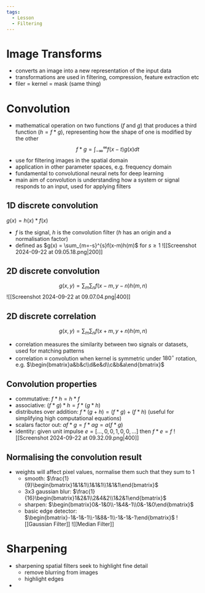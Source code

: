 ```yaml
---
tags:
  - Lesson
  - Filtering
---
```

# Image Transforms
- converts an image into a new representation of the input data
- transformations are used in filtering, compression, feature extraction etc
- filer = kernel = mask (same thing)
# Convolution
- mathematical operation on two functions ($f$ and $g$) that produces a third function ($h=f*g$), representing how the shape of one is modified by the other
$$
f * g = \int_{-\infty}^{\infty}f(x-t)g(x) dt
$$
- use for filtering images in the spatial domain
- application in other parameter spaces, e.g. frequency domain
- fundamental to convolutional neural nets for deep learning
- main aim of convolution is understanding how a system or signal responds to an input, used for applying filters
## 1D discrete convolution
$g(x)=h(x)*f(x)$ 
- $f$ is the signal, $h$ is the convolution filter ($h$ has an origin and a normalisation factor)
- defined as $g(x) = \sum_{m=-s}^{s}f(x-m)h(m)$ for $s \geq 1$ 
![[Screenshot 2024-09-22 at 09.05.18.png|200]]
## 2D discrete convolution
$$
g(x,y)=\sum_{m}\sum_{n}f(x-m, y-n)h(m,n)
$$
![[Screenshot 2024-09-22 at 09.07.04.png|400]]
## 2D discrete correlation
$$
g(x,y)=\sum_{m}\sum_{n}f(x+m, y+n)h(m,n)
$$
- correlation measures the similarity between two signals or datasets, used for matching patterns
- correlation $\equiv$ convolution when kernel is symmetric under $180^{\circ}$ rotation, e.g. $\begin{bmatrix}a&b&c\\d&e&d\\c&b&a\end{bmatrix}$ 
## Convolution properties
- commutative: $f*h=h*f$
- associative: $(f*g)*h=f*(g*h)$
- distributes over addition: $f*(g+h)=(f*g) + (f*h)$ (useful for simplifying high computational equations)
- scalars factor out: $af*g=f*ag=a(f*g)$
- identity: given unit impulse $e=[...,0,0,1,0,0,...]$ then $f*e=f$
![[Screenshot 2024-09-22 at 09.32.09.png|400]]
## Normalising the convolution result
- weights will affect pixel values, normalise them such that they sum to 1
	- smooth: $\frac{1}{9}\begin{bmatrix}1&1&1\\1&1&1\\1&1&1\end{bmatrix}$
	- 3x3 gaussian blur: $\frac{1}{16}\begin{bmatrix}1&2&1\\2&4&2\\1&2&1\end{bmatrix}$
	- sharpen: $\begin{bmatrix}0&-1&0\\-1&4&-1\\0&-1&0\end{bmatrix}$
	- basic edge detector: $\begin{bmatrix}-1&-1&-1\\-1&8&-1\\-1&-1&-1\end{bmatrix}$
![[Gaussian Filter]]
![[Median Filter]]
# Sharpening
- sharpening spatial filters seek to highlight fine detail
	- remove blurring from images
	- highlight edges
- 